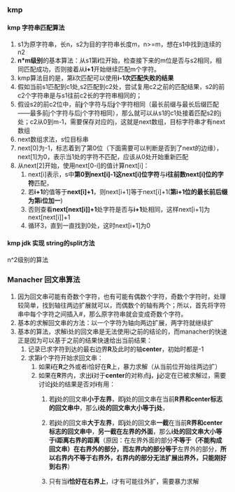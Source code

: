### kmp

#### kmp 字符串匹配算法

1.  s1为原字符串，长n，s2为目的字符串长度m，n>=m，想在s1中找到连续的n2
2.  **n*m级别**的基本算法：从s1第**i**位开始，检查接下来的m位是否与s2相同，相同匹配成功，否则接着从**i+1**开始继续匹配m个字符。
3.  kmp算法目的是，第**i**次匹配可以使用**i-1次匹配失败的结果**
   1. 假如当前s1匹配到c1处,s2匹配到c2处，尝试复用c2之前的匹配结果，s2的前c2个字符串是与s1往前c2长的字符串相同的；
   2. 假设s2的前c2位中，前**j**个字符与后**j**个字符相同（最长前缀与最长后缀匹配——最多前j个字符与后j个字符相同），那么就可以从s1的c1处接着匹配s2的j处；c2从0到m-1，需要保存对应的j，这就是next数组，目标字符串才有next数组
4.  next数组求法，s位目标串
   1. next[0]为-1，标志着到了第0位（下面需要可以判断是否到了next的边缘），next[1]为0，表示当1处的字符不匹配，应该从0处开始重新匹配
   2. 从next[2]开始，使用next[0-i]的值计算next[i]：
      1. next[i]表示，s中**第0到next[i]-1这next[i]位字符**与**i往前数next[i]位的字符**匹配，
      2. 若**i+1**的值等于**next[i]+1**，则next[i+1]等于next[i]+1(**第i+1位的最长前后缀为第i位加一**)
      3. 否则查看**next[next[i]]+1**处字符是否与**i+1**处相同，这样next[i+1]为next[next[i]]+1
      4. 循环3，直到一直找到0处，这时next[i+1]为0

#### kmp jdk 实现 string的split方法

n^2级别的算法

### Manacher 回文串算法

1. 因为回文串可能有奇数个字符，也有可能有偶数个字符，奇数个字符时，处理较简单，找到轴往两边扩展就可以，而偶数个的轴有两个；所以，首先将字符串中每个字符之间插入#，那么原字符串就会变成奇数个字符。
2. 基本的求解回文串的方法：以一个字符为轴向两边扩展，两字符就继续扩
3. 基本的算法，求解i处的回文串是无法使用i之前的结论的，而manacher的快速正是因为可以基于之前的结果快速给出当前结果：
   1. 记录已求字符到达的最右边界**R**及此时的轴**center**，初始时都是-1
   2. 求第**i**个字符开始求回文串：
      1. 如果**i**在**R**之外或者i恰好在**R**上，暴力求解（从当前位开始往两边扩）
      2. 如果在**R**界内，求出**i**对于**center**的对称点**j**，**j**必定在已被求解过，需要讨论**j**处的结果是否对**i**有用：
         1. 若**j**处的回文串**小于左界**，即**j**处的回文串在当前**R界和center标志的回文串中**，那么**i处的回文串大小等于j处**，

         2. 若**j**处的回文串**大于左界**，即**j**处的回文串**一截**在当前**R界和center标志的回文串中**，**另一截在左界的外面**，那么**i处的回文串大小等于i距离右界的距离**（原因：在左界外面的部分**不等于（不能构成回文串）**在右界外的部分，而左界内的部分**等于**左界外的部分，**所以右界内不等于右界外，右界内的部分无法扩展出界外，只能刚好到右界**）

         3. 只有当**i恰好在右界上**，i才有可能往外扩，需要暴力求解
